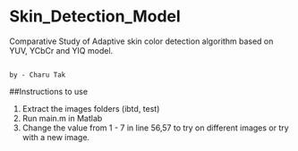 # Skin_Detection_Model

Comparative Study of Adaptive skin color detection algorithm based on YUV, YCbCr and YIQ model.

                                                                                    by - Charu Tak

##Instructions to use

1. Extract the images folders (ibtd, test)
2. Run main.m in Matlab
3. Change the value from 1 - 7 in line 56,57 to try on different images or try with a new image. 
